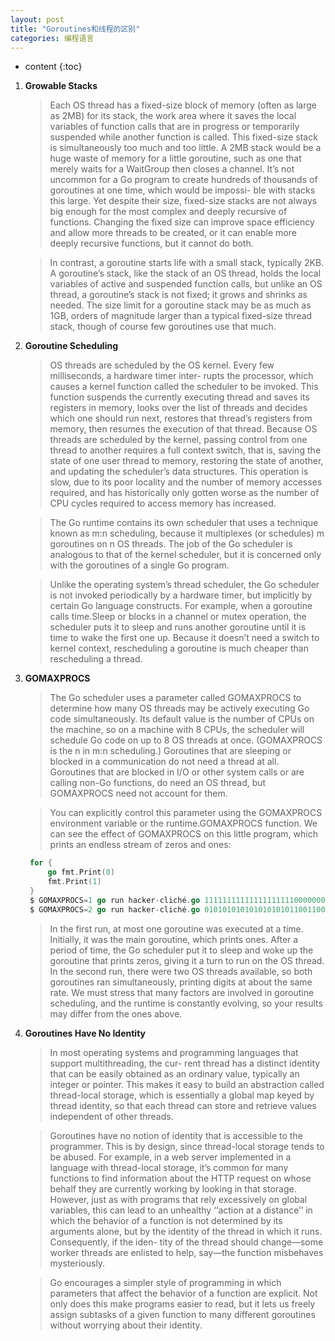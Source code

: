 ```yaml
---
layout: post
title: "Goroutines和线程的区别"
categories: 编程语言
---
```


- content
  {:toc}

1. **Growable Stacks**

   > Each OS thread has a fixed-size block of memory (often as large as 2MB) for its stack, the work area where it saves the local variables of function calls that are in progress or temporarily suspended while another function is called. This fixed-size stack is simultaneously too much and too little. A 2MB stack would be a huge waste of memory for a little goroutine, such as one that merely waits for a WaitGroup then closes a channel. It’s not uncommon for a Go program to create hundreds of thousands of goroutines at one time, which would be impossi- ble with stacks this large. Yet despite their size, fixed-size stacks are not always big enough for the most complex and deeply recursive of functions. Changing the fixed size can improve space efficiency and allow more threads to be created, or it can enable more deeply recursive functions, but it cannot do both.

   > In contrast, a goroutine starts life with a small stack, typically 2KB. A goroutine’s stack, like the stack of an OS thread, holds the local variables of active and suspended function calls, but unlike an OS thread, a goroutine’s stack is not fixed; it grows and shrinks as needed. The size limit for a goroutine stack may be as much as 1GB, orders of magnitude larger than a typical fixed-size thread stack, though of course few goroutines use that much.

2. **Goroutine Scheduling**

   > OS threads are scheduled by the OS kernel. Every few milliseconds, a hardware timer inter- rupts the processor, which causes a kernel function called the scheduler to be invoked. This function suspends the currently executing thread and saves its registers in memory, looks over the list of threads and decides which one should run next, restores that thread’s registers from memory, then resumes the execution of that thread. Because OS threads are scheduled by the kernel, passing control from one thread to another requires a full context switch, that is, saving the state of one user thread to memory, restoring the state of another, and updating the scheduler’s data structures. This operation is slow, due to its poor locality and the number of memory accesses required, and has historically only gotten worse as the number of CPU cycles required to access memory has increased.

   > The Go runtime contains its own scheduler that uses a technique known as m:n scheduling, because it multiplexes (or schedules) m goroutines on n OS threads. The job of the Go scheduler is analogous to that of the kernel scheduler, but it is concerned only with the goroutines of a single Go program.

   > Unlike the operating system’s thread scheduler, the Go scheduler is not invoked periodically by a hardware timer, but implicitly by certain Go language constructs. For example, when a goroutine calls time.Sleep or blocks in a channel or mutex operation, the scheduler puts it to sleep and runs another goroutine until it is time to wake the first one up. Because it doesn’t need a switch to kernel context, rescheduling a goroutine is much cheaper than rescheduling a thread.

3. **GOMAXPROCS**

   > The Go scheduler uses a parameter called GOMAXPROCS to determine how many OS threads may be actively executing Go code simultaneously. Its default value is the number of CPUs on the machine, so on a machine with 8 CPUs, the scheduler will schedule Go code on up to 8 OS threads at once. (GOMAXPROCS is the n in m:n scheduling.) Goroutines that are sleeping or blocked in a communication do not need a thread at all. Goroutines that are blocked in I/O or other system calls or are calling non-Go functions, do need an OS thread, but GOMAXPROCS need not account for them.

   > You can explicitly control this parameter using the GOMAXPROCS environment variable or the runtime.GOMAXPROCS function. We can see the effect of GOMAXPROCS on this little program, which prints an endless stream of zeros and ones:

   ```go
    for {
        go fmt.Print(0)
        fmt.Print(1)
    }
    $ GOMAXPROCS=1 go run hacker-cliché.go 111111111111111111110000000000000000000011111...
    $ GOMAXPROCS=2 go run hacker-cliché.go 010101010101010101011001100101011010010100110...
   ```

   > In the first run, at most one goroutine was executed at a time. Initially, it was the main goroutine, which prints ones. After a period of time, the Go scheduler put it to sleep and woke up the goroutine that prints zeros, giving it a turn to run on the OS thread. In the second run, there were two OS threads available, so both goroutines ran simultaneously, printing digits at about the same rate. We must stress that many factors are involved in goroutine scheduling, and the runtime is constantly evolving, so your results may differ from the ones above.

4. **Goroutines Have No Identity**

   > In most operating systems and programming languages that support multithreading, the cur- rent thread has a distinct identity that can be easily obtained as an ordinary value, typically an integer or pointer. This makes it easy to build an abstraction called thread-local storage, which is essentially a global map keyed by thread identity, so that each thread can store and retrieve values independent of other threads.

   > Goroutines have no notion of identity that is accessible to the programmer. This is by design, since thread-local storage tends to be abused. For example, in a web server implemented in a language with thread-local storage, it’s common for many functions to find information about the HTTP request on whose behalf they are currently working by looking in that storage. However, just as with programs that rely excessively on global variables, this can lead to an unhealthy ‘‘action at a distance’’ in which the behavior of a function is not determined by its arguments alone, but by the identity of the thread in which it runs. Consequently, if the iden- tity of the thread should change—some worker threads are enlisted to help, say—the function misbehaves mysteriously.

   > Go encourages a simpler style of programming in which parameters that affect the behavior of a function are explicit. Not only does this make programs easier to read, but it lets us freely assign subtasks of a given function to many different goroutines without worrying about their identity.
